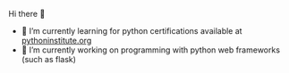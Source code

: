 <!--

### Hi there 👋

**Atredies/Atredies** is a ✨ _special_ ✨ repository because its `README.md` (this file) appears on your GitHub profile.

Here are some ideas to get you started:

- 🔭 I’m currently working on ...
- 🌱 I’m currently learning ...
- 👯 I’m looking to collaborate on ...
- 🤔 I’m looking for help with ...
- 💬 Ask me about ...
- 📫 How to reach me: ...
- 😄 Pronouns: ...
- ⚡ Fun fact: ...
-->

Hi there 👋

- 🌱 I’m currently learning for python certifications available at [pythoninstitute.org](https://pythoninstitute.org/)
- 🔭 I’m currently working on programming with python web frameworks (such as flask)
